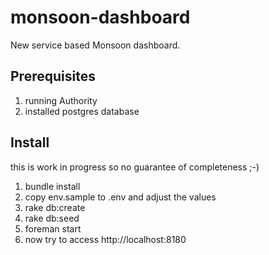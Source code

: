 monsoon-dashboard
=================

New service based Monsoon dashboard.

Prerequisites
-------------
1. running Authority
2. installed postgres database

Install
-------
this is work in progress so no guarantee of completeness ;-)

1. bundle install
2. copy env.sample to .env and adjust the values
3. rake db:create
4. rake db:seed
5. foreman start
6. now try to access http://localhost:8180

